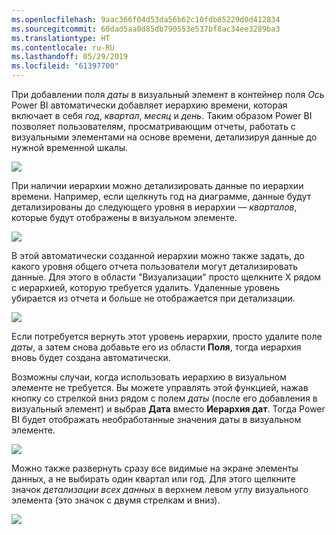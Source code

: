 ```yaml
---
ms.openlocfilehash: 9aac366f04d53da56b62c10fdb85229d0d412834
ms.sourcegitcommit: 60dad5aa0d85db790553e537bf8ac34ee3289ba3
ms.translationtype: HT
ms.contentlocale: ru-RU
ms.lasthandoff: 05/29/2019
ms.locfileid: "61397700"
---
```

При добавлении поля *даты* в визуальный элемент в контейнер поля *Ось* Power BI автоматически добавляет иерархию времени, которая включает в себя *год*, *квартал*, *месяц* и *день*. Таким образом Power BI позволяет пользователям, просматривающим отчеты, работать с визуальными элементами на основе времени, детализируя данные до нужной временной шкалы.

![](media/3-11g-visual-hierarchies-drilling/3-11g_1.png)

При наличии иерархии можно детализировать данные по иерархии времени. Например, если щелкнуть год на диаграмме, данные будут детализированы до следующего уровня в иерархии — *кварталов*, которые будут отображены в визуальном элементе.

![](media/3-11g-visual-hierarchies-drilling/3-11g_2.png)

В этой автоматически созданной иерархии можно также задать, до какого уровня общего отчета пользователи могут детализировать данные. Для этого в области "Визуализации" просто щелкните X рядом с иерархией, которую требуется удалить. Удаленные уровень убирается из отчета и больше не отображается при детализации.

![](media/3-11g-visual-hierarchies-drilling/3-11g_3.png)

Если потребуется вернуть этот уровень иерархии, просто удалите поле *даты*, а затем снова добавьте его из области **Поля**, тогда иерархия вновь будет создана автоматически.

Возможны случаи, когда использовать иерархию в визуальном элементе не требуется. Вы можете управлять этой функцией, нажав кнопку со стрелкой вниз рядом с полем *даты* (после его добавления в визуальный элемент) и выбрав **Дата** вместо **Иерархия дат**. Тогда Power BI будет отображать необработанные значения даты в визуальном элементе.

![](media/3-11g-visual-hierarchies-drilling/3-11g_4.png)

Можно также развернуть сразу все видимые на экране элементы данных, а не выбирать один квартал или год. Для этого щелкните значок *детализации всех данных* в верхнем левом углу визуального элемента (это значок с двумя стрелкам и вниз).

![](media/3-11g-visual-hierarchies-drilling/3-11g_5.png)

